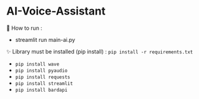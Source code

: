 # AI-Voice-Assistant

👾 How to run :
- streamlit run main-ai.py

✨ Library must be installed (pip install) : `pip install -r requirements.txt`
- `pip install wave`
- `pip install pyaudio`
- `pip install requests`
- `pip install streamlit`
- `pip install bardapi`